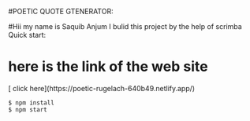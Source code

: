 #POETIC QUOTE GTENERATOR:

#Hii my name is Saquib Anjum I bulid this project by the help of scrimba
Quick start:


<h1> here is the link of the web site</h1>
[ click here](https://poetic-rugelach-640b49.netlify.app/)


```
$ npm install
$ npm start
````



